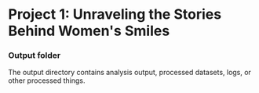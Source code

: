 # Project 1: Unraveling the Stories Behind Women's Smiles
### Output folder

The output directory contains analysis output, processed datasets, logs, or other processed things.

